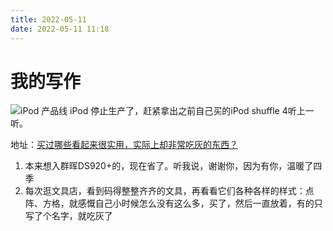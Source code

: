 ```yaml
---
title: 2022-05-11
date: 2022-05-11 11:18
---
```



# 我的写作

![iPod 产品线](http://images.iotop.work/uPic/20220512-iPod-Product-Line.jpeg)
iPod 停止生产了，赶紧拿出之前自己买的iPod shuffle 4听上一听。

地址：[买过哪些看起来很实用，实际上却非常吃灰的东西？](https://sspai.com/bullet/1640144409?ref=weibo)

1. 本来想入群晖DS920+的，现在省了。听我说，谢谢你，因为有你，温暖了四季
2. 每次逛文具店，看到码得整整齐齐的文具，再看看它们各种各样的样式：点阵、方格，就感慨自己小时候怎么没有这么多，买了，然后一直放着，有的只写了个名字，就吃灰了
